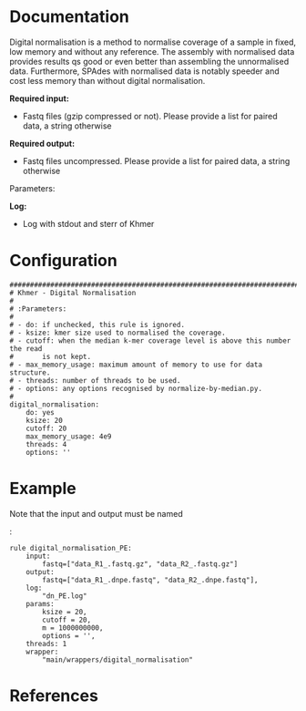# Documentation

Digital normalisation is a method to normalise coverage of a sample in
fixed, low memory and without any reference.
The assembly with normalised data provides results qs good or even better than
assembling the unnormalised data.
Furthermore, SPAdes with normalised data is notably speeder and cost less
memory than without digital normalisation.


**Required input:**

- Fastq files (gzip compressed or not). Please provide a list for paired data, a string otherwise

**Required output:**

- Fastq files uncompressed. Please provide a list for paired data, a string otherwise

Parameters:

**Log:**

-  Log with stdout and sterr of Khmer


# Configuration


    ##############################################################################
    # Khmer - Digital Normalisation
    #
    # :Parameters:
    #
    # - do: if unchecked, this rule is ignored.
    # - ksize: kmer size used to normalised the coverage.
    # - cutoff: when the median k-mer coverage level is above this number the read
    #       is not kept.
    # - max_memory_usage: maximum amount of memory to use for data structure.
    # - threads: number of threads to be used.
    # - options: any options recognised by normalize-by-median.py.
    #
    digital_normalisation:
        do: yes
        ksize: 20
        cutoff: 20
        max_memory_usage: 4e9
        threads: 4
        options: ''

# Example

Note that the input and output must be named

:

    rule digital_normalisation_PE:
        input:
            fastq=["data_R1_.fastq.gz", "data_R2_.fastq.gz"]
        output:
            fastq=["data_R1_.dnpe.fastq", "data_R2_.dnpe.fastq"],
        log:
            "dn_PE.log"
        params:
            ksize = 20,
            cutoff = 20,
            m = 1000000000,
            options = '',
        threads: 1
        wrapper:
            "main/wrappers/digital_normalisation"


# References

